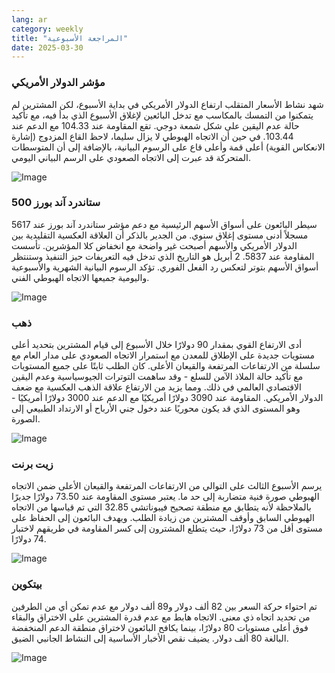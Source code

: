 ```yaml
---
lang: ar
category: weekly
title: "المراجعة الأسبوعية"
date: 2025-03-30
---
```


### مؤشر الدولار الأمريكي

شهد نشاط الأسعار المتقلب ارتفاع الدولار الأمريكي في بداية الأسبوع، لكن المشترين لم يتمكنوا من التمسك بالمكاسب مع تدخل البائعين لإغلاق الأسبوع الذي بدأ فيه، مع تأكيد حالة عدم اليقين على شكل شمعة دوجي. تقع المقاومة عند 104.33 مع الدعم عند 103.44. في حين أن الاتجاه الهبوطي لا يزال سليما، لاحظ القاع المزدوج (إشارة الانعكاس القوية) أعلى قمة وأعلى قاع على الرسوم البيانية، بالإضافة إلى أن المتوسطات المتحركة قد عبرت إلى الاتجاه الصعودي على الرسم البياني اليومي.

![Image](https://markleighedu.github.io/img/Mar-2025/30-Mar-2025/usdindex.jpg)

### ستاندرد آند بورز 500

سيطر البائعون على أسواق الأسهم الرئيسية مع دعم مؤشر ستاندرد آند بورز عند 5617 مسجلاً أدنى مستوى إغلاق سنوي. من الجدير بالذكر أن العلاقة العكسية التقليدية بين الدولار الأمريكي والأسهم أصبحت غير واضحة مع انخفاض كلا المؤشرين. تأسست المقاومة عند 5837. 2 أبريل هو التاريخ الذي تدخل فيه التعريفات حيز التنفيذ وستنتظر أسواق الأسهم بتوتر لتعكس رد الفعل الفوري. تؤكد الرسوم البيانية الشهرية والأسبوعية واليومية جميعها الاتجاه الهبوطي الفني.

![Image](https://markleighedu.github.io/img/Mar-2025/30-Mar-2025/sp500.jpg)

### ذهب

أدى الارتفاع القوي بمقدار 90 دولارًا خلال الأسبوع إلى قيام المشترين بتحديد أعلى مستويات جديدة على الإطلاق للمعدن مع استمرار الاتجاه الصعودي على مدار العام مع سلسلة من الارتفاعات المرتفعة والقيعان الأعلى. كان الطلب ثابتًا على جميع المستويات مع تأكيد حالة الملاذ الآمن للسلع - وقد ساهمت التوترات الجيوسياسية وعدم اليقين الاقتصادي العالمي في ذلك. ومما يزيد من الارتفاع علاقة الذهب العكسية مع ضعف الدولار الأمريكي. المقاومة عند 3090 دولارًا أمريكيًا مع الدعم عند 3000 دولارًا أمريكيًا - وهو المستوى الذي قد يكون محوريًا عند دخول جني الأرباح أو الارتداد الطبيعي إلى الصورة. 

![Image](https://markleighedu.github.io/img/Mar-2025/30-Mar-2025/gold.jpg)

### زيت برنت

يرسم الأسبوع الثالث على التوالي من الارتفاعات المرتفعة والقيعان الأعلى ضمن الاتجاه الهبوطي صورة فنية متضاربة إلى حد ما. يعتبر مستوى المقاومة عند 73.50 دولارًا جديرًا بالملاحظة لأنه يتطابق مع منطقة تصحيح فيبوناتشي 32.85 التي تم قياسها من الاتجاه الهبوطي السابق وأوقف المشترين من زيادة الطلب. ويهدف البائعون إلى الحفاظ على مستوى أقل من 73 دولارًا، حيث يتطلع المشترون إلى كسر المقاومة في طريقهم لاختبار 74 دولارًا. 

![Image](https://markleighedu.github.io/img/Mar-2025/30-Mar-2025/brentoil.jpg)

### بيتكوين

تم احتواء حركة السعر بين 82 ألف دولار و89 ألف دولار مع عدم تمكن أي من الطرفين من تحديد اتجاه ذي معنى. الاتجاه هابط مع عدم قدرة المشترين على الاختراق والبقاء فوق أعلى مستويات 80 دولارًا، بينما يكافح البائعون لاختراق منطقة الدعم المنخفضة البالغة 80 ألف دولار. يضيف نقص الأخبار الأساسية إلى النشاط الجانبي الضيق.

![Image](https://markleighedu.github.io/img/Mar-2025/30-Mar-2025/bitcoin.jpg)

